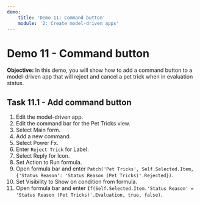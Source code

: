 ```yaml
---
demo:
    title: 'Demo 11: Command button'
    module: '2: Create model-driven apps'
---
```


# Demo 11 - Command button

**Objective:** In this demo, you will show how to add a command button to a model-driven app that will reject and cancel a pet trick when in evaluation status.

## Task 11.1 - Add command button

1. Edit the model-driven app.
1. Edit the command bar for the Pet Tricks view.
1. Select Main form.
1. Add a new command.
1. Select Power Fx.
1. Enter `Reject Trick` for Label.
1. Select Reply for Icon.
1. Set Action to Run formula.
1. Open formula bar and enter `Patch('Pet Tricks', Self.Selected.Item, {'Status Reason': 'Status Reason (Pet Tricks)'.Rejected})`.
1. Set Visibility to Show on condition from formula.
1. Open formula bar and enter `If(Self.Selected.Item.'Status Reason' = 'Status Reason (Pet Tricks)'.Evaluation, true, false)`.
